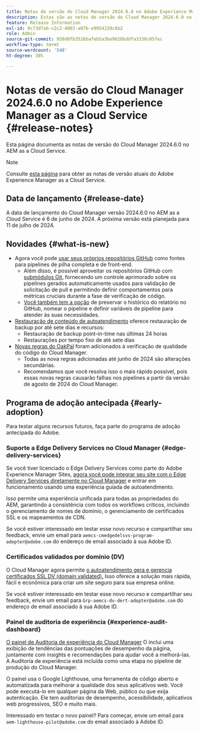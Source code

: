 ```yaml
---
title: Notas de versão do Cloud Manager 2024.6.0 no Adobe Experience Manager as a Cloud Service
description: Estas são as notas de versão do Cloud Manager 2024.6.0 no AEM as a Cloud Service.
feature: Release Information
exl-id: 9c73d7ab-c2c2-4803-a07b-e9054220c6b2
role: Admin
source-git-commit: 958d8fb3526bafeb5a3be9828bddfa3330c05fec
workflow-type: tm+mt
source-wordcount: '548'
ht-degree: 38%

---
```



# Notas de versão do Cloud Manager 2024.6.0 no Adobe Experience Manager as a Cloud Service {#release-notes}

Esta página documenta as notas de versão do Cloud Manager 2024.6.0 no AEM as a Cloud Service.

>[!NOTE]
>
>Consulte [esta página](/help/release-notes/release-notes-cloud/release-notes-current.md) para obter as notas de versão atuais do Adobe Experience Manager as a Cloud Service.

## Data de lançamento {#release-date}

A data de lançamento do Cloud Manager versão 2024.6.0 no AEM as a Cloud Service é 6 de junho de 2024. A próxima versão está planejada para 11 de julho de 2024.

## Novidades {#what-is-new}

* Agora você pode [usar seus próprios repositórios GitHub](/help/implementing/cloud-manager/managing-code/private-repositories.md) como fontes para pipelines de pilha completa e de front-end.
   * Além disso, é possível aproveitar os repositórios GitHub com [submódulos Git,](/help/implementing/cloud-manager/managing-code/git-submodules.md) fornecendo um controle aprimorado sobre os pipelines gerados automaticamente usados para validação de solicitação de pull e permitindo definir comportamentos para métricas cruciais durante a fase de verificação de código.
   * [Você também tem a opção](/help/implementing/cloud-manager/managing-code/github-check-config.md) de preservar o histórico do relatório no GitHub, nomear o pipeline e definir variáveis de pipeline para atender às suas necessidades.
* [Restauração de conteúdo de autoatendimento](/help/operations/restore.md) oferece restauração de backup por até sete dias e recursos:
   * Restauração de backup point-in-time nas últimas 24 horas
   * Restaurações por tempo fixo de até sete dias
* [Novas regras do OakPal](/help/implementing/cloud-manager/custom-code-quality-rules.md#oakpal-ui-content-package) foram adicionados à verificação de qualidade do código do Cloud Manager.
   * Todas as nova regras adicionadas até junho de 2024 são alterações secundárias.
   * Recomendamos que você resolva isso o mais rápido possível, pois essas novas regras causarão falhas nos pipelines a partir da versão de agosto de 2024 do Cloud Manager.

## Programa de adoção antecipada {#early-adoption}

Para testar alguns recursos futuros, faça parte do programa de adoção antecipada do Adobe.

### Suporte a Edge Delivery Services no Cloud Manager {#edge-delivery-services}

Se você tiver licenciado o Edge Delivery Services como parte do Adobe Experience Manager Sites, [agora você pode integrar seu site com o Edge Delivery Services diretamente no Cloud Manager](/help/implementing/cloud-manager/edge-delivery-services.md) e entrar em funcionamento usando uma experiência guiada de autoatendimento.

Isso permite uma experiência unificada para todas as propriedades do AEM, garantindo a consistência com todos os workflows críticos, incluindo o gerenciamento de nomes de domínio, o gerenciamento de certificados SSL e os mapeamentos de CDN.

Se você estiver interessado em testar esse novo recurso e compartilhar seu feedback, envie um email para `aemcs-cmedgedelsvs-program-adopter@adobe.com` do endereço de email associado à sua Adobe ID.

### Certificados validados por domínio (DV)

O Cloud Manager agora permite [o autoatendimento gera e gerencia certificados SSL DV (domain validated).](/help/implementing/cloud-manager/managing-ssl-certifications/domain-validated-certificates.md) Isso oferece a solução mais rápida, fácil e econômica para criar um site seguro para sua empresa online.

Se você estiver interessado em testar esse novo recurso e compartilhar seu feedback, envie um email para `Grp-aemcs-dv-dert-adopter@adobe.com` do endereço de email associado à sua Adobe ID.

<!-- RICK: REMOVED THIS SECTION AS PER EMAIL REQUEST TO DL-AEM-DOCS FROM SHWETA DUA, WEDNESDAY, JUNE 12, 2024 ### Client-Side Collection via Real Use Monitoring (RUM) {#rum}

You can leverage the [Real Use Monitoring (RUM) Data Service](/help/implementing/cloud-manager/content-requests.md#cliendside-collection) to enable client-side collection for AEM as a Cloud Service.

Real Use Monitoring (RUM) Data Service offers a more precise reflection of user interactions, ensuring a reliable measure of website engagement. It is a great opportunity to gain advanced insights into your page performance. This is beneficial for customers who use either Adobe-managed CDN or non-Adobe managed CDN. For customers using a non-Adobe managed CDN, automated traffic reporting can now be enabled for them, thus removing the need to share any traffic report with Adobe.

If you are interested in testing this new feature and sharing your feedback, please send an email to `aemcs-rum-adopter@adobe.com` from the email address associated with your Adobe ID. Please include the domain name for production, stage, and dev environments in your email.  Availability of the early adopter program of this feature is limited. -->

### Painel de auditoria de experiência {#experience-audit-dashboard}

[O painel de Auditoria de experiência do Cloud Manager](/help/implementing/cloud-manager/experience-audit-dashboard.md) O inclui uma exibição de tendências das pontuações de desempenho da página, juntamente com insights e recomendações para ajudar você a melhorá-las. A Auditoria de experiência está incluída como uma etapa no pipeline de produção do Cloud Manager.

O painel usa o Google Lighthouse, uma ferramenta de código aberto e automatizada para melhorar a qualidade dos seus aplicativos web. Você pode executá-lo em qualquer página da Web, público ou que exija autenticação. Ele tem auditorias de desempenho, acessibilidade, aplicativos web progressivos, SEO e muito mais.

Interessado em testar o novo painel? Para começar, envie um email para `aem-lighthouse-pilot@adobe.com` do email associado à Adobe ID.

